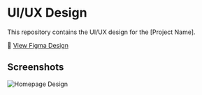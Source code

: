 # UI/UX Design

This repository contains the UI/UX design for the [Project Name].

🔗 [View Figma Design](https://www.figma.com/make/HhtfcYWOTshtwIfiD4CwQz/LivePath-Location-Tracker-Application?node-id=0-1&p=f&t=4t96Iyn3hUJWgtE6-0&fullscreen=1)

## Screenshots
![Homepage Design](assets/home.png)

